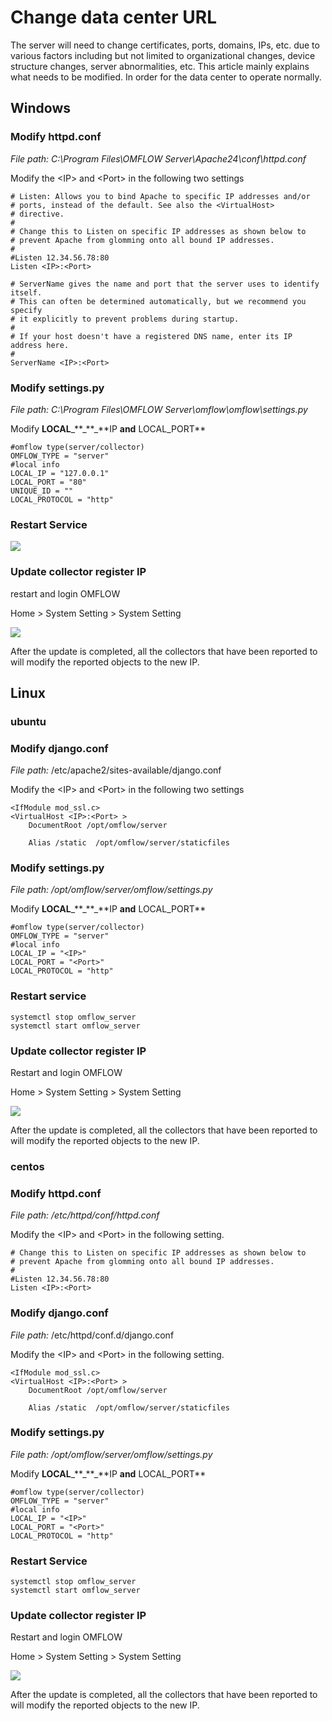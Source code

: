 # Change data center URL

The server will need to change certificates, ports, domains, IPs, etc. due to various factors including but not limited to organizational changes, device structure changes, server abnormalities, etc. This article mainly explains what needs to be modified. In order for the data center to operate normally.

## Windows

### Modify httpd.conf

_File path: C:\Program Files\OMFLOW Server\Apache24\conf\httpd.conf_

Modify the &lt;IP&gt; and &lt;Port&gt; in the following two settings

```text
# Listen: Allows you to bind Apache to specific IP addresses and/or
# ports, instead of the default. See also the <VirtualHost>
# directive.
#
# Change this to Listen on specific IP addresses as shown below to 
# prevent Apache from glomming onto all bound IP addresses.
#
#Listen 12.34.56.78:80
Listen <IP>:<Port>
```

```text
# ServerName gives the name and port that the server uses to identify itself.
# This can often be determined automatically, but we recommend you specify
# it explicitly to prevent problems during startup.
#
# If your host doesn't have a registered DNS name, enter its IP address here.
#
ServerName <IP>:<Port>
```

### Modify settings.py

_File path: C:\Program Files\OMFLOW Server\omflow\omflow\settings.py_

Modify **LOCAL**_\*\*\_**\_**IP **and** LOCAL\_PORT\*\*

```text
#omflow type(server/collector)
OMFLOW_TYPE = "server"
#local info
LOCAL_IP = "127.0.0.1"
LOCAL_PORT = "80"
UNIQUE_ID = ""
LOCAL_PROTOCOL = "http"
```

### Restart Service

![](../.gitbook/assets/zhong-qi-fu-wu-%20%281%29%20%281%29.png)

### Update collector register IP

restart and login OMFLOW

Home &gt; System Setting &gt; System Setting

![](../.gitbook/assets/tong-bu-collector.png)

After the update is completed, all the collectors that have been reported to will modify the reported objects to the new IP.

## Linux

### ubuntu

### Modify django.conf

_File path:_ /etc/apache2/sites-available/django.conf

Modify the &lt;IP&gt; and &lt;Port&gt; in the following two settings

```text
<IfModule mod_ssl.c>
<VirtualHost <IP>:<Port> >
    DocumentRoot /opt/omflow/server

    Alias /static  /opt/omflow/server/staticfiles
```

### Modify settings.py

_File path: /opt/omflow/server/omflow/settings.py_

Modify **LOCAL**_\*\*\_**\_**IP **and** LOCAL\_PORT\*\*

```text
#omflow type(server/collector)
OMFLOW_TYPE = "server"
#local info
LOCAL_IP = "<IP>"
LOCAL_PORT = "<Port>"
LOCAL_PROTOCOL = "http"
```

### Restart service

```text
systemctl stop omflow_server
systemctl start omflow_server
```

### Update collector register IP

Restart and login OMFLOW

Home &gt; System Setting &gt; System Setting

![](../.gitbook/assets/tong-bu-collector.png)

After the update is completed, all the collectors that have been reported to will modify the reported objects to the new IP.

### centos

### Modify httpd.conf

_File path: /etc/httpd/conf/httpd.conf_

Modify the &lt;IP&gt; and &lt;Port&gt; in the following setting.

```text
# Change this to Listen on specific IP addresses as shown below to 
# prevent Apache from glomming onto all bound IP addresses.
#
#Listen 12.34.56.78:80
Listen <IP>:<Port>
```

### Modify django.conf

_File path:_ /etc/httpd/conf.d/django.conf

Modify the &lt;IP&gt; and &lt;Port&gt; in the following setting.

```text
<IfModule mod_ssl.c>
<VirtualHost <IP>:<Port> >
    DocumentRoot /opt/omflow/server

    Alias /static  /opt/omflow/server/staticfiles
```

### Modify settings.py

_File path: /opt/omflow/server/omflow/settings.py_

Modify **LOCAL**_\*\*\_**\_**IP **and** LOCAL\_PORT\*\*

```text
#omflow type(server/collector)
OMFLOW_TYPE = "server"
#local info
LOCAL_IP = "<IP>"
LOCAL_PORT = "<Port>"
LOCAL_PROTOCOL = "http"
```

### Restart Service

```text
systemctl stop omflow_server
systemctl start omflow_server
```

### Update collector register IP

Restart and login OMFLOW

Home &gt; System Setting &gt; System Setting

![](../.gitbook/assets/tong-bu-collector.png)

After the update is completed, all the collectors that have been reported to will modify the reported objects to the new IP.

